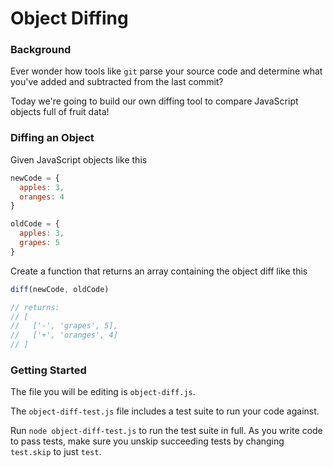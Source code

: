 # Object Diffing

### Background

Ever wonder how tools like `git` parse your source code and determine what
you've added and subtracted from the last commit?

Today we're going to build our own diffing tool to compare JavaScript objects
full of fruit data!

### Diffing an Object

Given JavaScript objects like this

```javascript
newCode = {
  apples: 3,
  oranges: 4
}

oldCode = {
  apples: 3,
  grapes: 5
}
```

Create a function that returns an array containing the object diff like this

```javascript
diff(newCode, oldCode)

// returns:
// [
//   ['-', 'grapes', 5],
//   ['+', 'oranges', 4]
// ]
```

### Getting Started

The file you will be editing is `object-diff.js`.

The `object-diff-test.js` file includes a test suite to run your code against.

Run `node object-diff-test.js` to run the test suite in full. As you write code
to pass tests, make sure you unskip succeeding tests by changing `test.skip` to
just `test`.

